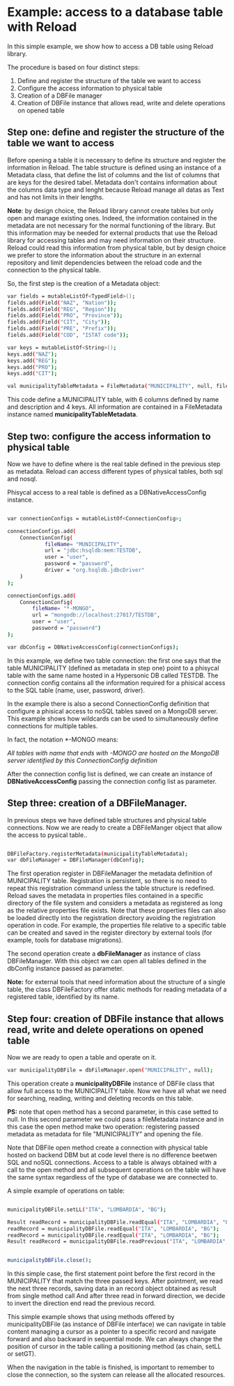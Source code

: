 # Example: access to a database table with Reload

In this simple example, we show how to access a DB table using Reload library.

The procedure is based on four distinct steps:

1. Define and register the structure of the table we want to access
2. Configure the access information to physical table 
3. Creation of a DBFile manager
4. Creation of DBFile instance that allows read, write and delete operations 
   on opened table   


## Step one: define and register the structure of the table we want to access

Before opening a table it is necessary to define its structure and register the information in Reload. The table structure
is defined using an instance of a Metadata class, that define the list of columns and the list of columns that are keys for the
desired tabel. Metadata don't contains information about the columns data type and lenght because
Reload manage all datas as Text and has not limits in their lengths.

**Note**: by design choice, the Reload library cannot create tables but only open and manage existing ones. Indeed, the information
contained in the metadata are not necessary for the normal functioning of the library. But this information may be needed for external products that
use the Reload library for accessing tables and may need information on their structure. Reload could read this information from
physical table, but by design choice we prefer to store the information about the structure in an external repository and limit dependencies
between the reload code and the connection to the physical table.

So, the first step is the creation of a Metadata object:

```sh
var fields = mutableListOf<TypedField>();
fields.add(Field("NAZ", "Nation"));
fields.add(Field("REG", "Region"));
fields.add(Field("PRO", "Province"));
fields.add(Field("CIT", "City"));
fields.add(Field("PRE", "Prefix"));
fields.add(Field("COD", "ISTAT code"));

var keys = mutableListOf<String>();
keys.add("NAZ");
keys.add("REG");
keys.add("PRO");
keys.add("CIT");

val municipalityTableMetadata = FileMetadata("MUNICIPALITY", null, fileds, keys)
```

This code define a MUNICIPALITY table, with 6 columns defined by name and 
description and 4 keys. All information are contained in a FileMetadata instance
named **municipalityTableMetadata**.

## Step two: configure the access information to physical table

Now we have to define where is the real table defined in the previous step as metadata.
Reload can access different types of physical tables, both sql and nosql.

Phisycal access to a real table is defined as a DBNativeAccessConfig instance.

```sh

var connectionConfigs = mutableListOf<ConnectionConfig>;

connectionConfigs.add(
    ConnectionConfig(
            fileName= "MUNICIPALITY",
            url = "jdbc:hsqldb:mem:TESTDB",
            user = "user",
            password = "password",
            driver = "org.hsqldb.jdbcDriver"
    )
);

connectionConfigs.add(
    ConnectionConfig(
        fileName= "*-MONGO",
        url = "mongodb://localhost:27017/TESTDB",
        user = "user",
        password = "password")
);  

var dbConfig = DBNativeAccessConfig(connectionConfigs);
```
In this example, we define two table connection: the first one says that the table
MUNICIPALITY (defined as metadata in step one) point to a phisycal table with the
same name hosted in a Hypersonic DB called TESTDB. The connection config contains all 
the information required for a phisical access to the SQL table (name, user, password,
driver).

In the example there is also a second ConnectionConfig definition that configure a 
phisical access to noSQL tables saved on a MongoDB server. This example shows how 
wildcards can be used to simultaneously define connections for multiple tables.

In fact, the notation *-MONGO means:

_All tables with name that ends with -MONGO are hosted on the MongoDB server 
identified by this ConnectionConfig definition_

After the connection config list is defined, we can create an instance of 
**DBNativeAccessConfig** passing the connection config list as parameter.

## Step three: creation of a DBFileManager.

In previous steps we have defined table structures and physical table connections. Now
we are ready to create a DBFileManger object that allow the access to pysical table..

```sh

DBFileFactory.registerMetadata(municipalityTableMetadata);
var dbFileManager = DBFileManager(dbConfig);

```
The first operation register in DBFileManager the metadata definition of MUNICIPALITY
table. Registration is persistent, so there is no need to repeat this registration
command unless the table structure is redefined.
Reload saves the metadata in properties files contained in a specific directory of 
the file system and considers a metadata as registered as long as the relative properties 
file exists. 
Note that these properties files can also be loaded directly into the registration 
directory avoiding the registration operation in code. For example, the properties file
relative to a specific table can be created and saved in the register directory by external
tools (for example, tools for database migrations).

The second operation create a **dbFileManager** as instance of class DBFileManager. With this
object we can open all tables defined in the dbConfig instance passed as parameter.

**Note:** for external tools that need information about the structure of a single table, the class
DBFileFactory offer static methods for reading metadata of a registered table, identified by its name.


## Step four: creation of DBFile instance that allows read, write and delete operations on opened table   

Now we are ready to open a table and operate on it.

```sh
var municipalityDBFile = dbFileManager.open("MUNICIPALITY", null);
```

This operation create a **municipalityDBFile** instance of DBFile class that 
allow full access to the MUNICIPALITY table. Now we have all what we need for searching,
reading, writing and deleting records on this table.

**PS:** note that open method has a second parameter, in this case setted to null. In this second
parameter we could pass a fileMetadata instance and in this case the open method make two operation:
registering passed metadata as metadata for file "MUNICIPALITY" and opening the file.

Note that DBFile open method create a connection with physical table hosted on backend 
DBM but at code level there is no difference beetwen SQL and noSQL connections. Access to
a table is always obtained with a call to the open method and all subsequent operations on 
the table will have the same syntax regardless of the type of database we are connected to.

A simple example of operations on table:

```sh

municipalityDBFile.setLL("ITA", "LOMBARDIA", "BG");

Result readRecord = municipalityDBFile.readEqual("ITA", "LOMBARDIA", "BG");
readRecord = municipalityDBFile.readEqual("ITA", "LOMBARDIA", "BG");
readRecord = municipalityDBFile.readEqual("ITA", "LOMBARDIA", "BG");
Result readRecord = municipalityDBFile.readPrevious("ITA", "LOMBARDIA", "BG");


municipalityDBFile.close();

```

In this simple case, the first statement point before the first record in the MUNICIPALITY that match the
three passed keys. After pointment, we read the next three records, saving data in an record object obtained as result from single method call
And after three read in forward direction, we decide to invert the direction end read the previous record.

This simple example shows that using methods offered by municipalityDBFile (as instance of DBFile interface) we can navigate in table 
content managing a cursor as a pointer to a specific record and navigate forward and also backward in sequential mode. 
We can always change the position of cursor in the table calling a positioning method (as chain, setLL or setGT).

When the navigation in the table is finished, is important to remember to close the connection, so
the system can release all the allocated resources.
